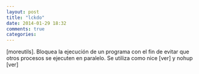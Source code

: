 ```yaml
---
layout: post
title: "lckdo"
date: 2014-01-29 18:32
comments: true
categories: 
---
```

[moreutils]. Bloquea la ejecución de un programa con el fin de evitar que otros procesos se ejecuten en paralelo. Se utiliza como nice [ver] y nohup [ver]

